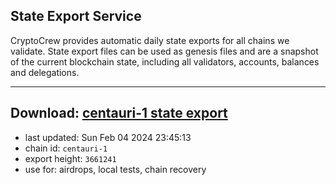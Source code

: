 ## State Export Service
CryptoCrew provides automatic daily state exports for all chains we validate. State export files can be used as genesis files and are a snapshot of the current blockchain state, including all validators, accounts, balances and delegations.

---
**Download: [centauri-1 state export](https://dl.ccvalidators.com/SERVICE/composable/centauri-1_export_3661241.json)**
---

- last updated: Sun Feb 04 2024 23:45:13
- chain id: `centauri-1`
- export height: `3661241`
- use for: airdrops, local tests, chain recovery
